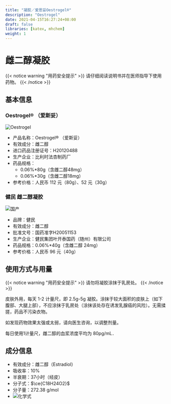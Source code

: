 ```yaml
---
title: "凝胶／爱思妥Oestrogel®"
description: "Oestrogel"
date: 2021-04-15T16:27:24+08:00
draft: false
libraries: [katex, mhchem]
weight: 1
---
```


# 雌二醇凝胶

{{< notice warning "用药安全提示" >}}
请仔细阅读说明书并在医师指导下使用药物。
{{< /notice >}}

## 基本信息

### Oestrogel® （爱斯妥）

![Oestrogel](/images/Oestrogel.jpg)

- 产品名称：Oestrogel® （爱斯妥）
- 有效成分：雌二醇
- 进口药品注册证号：H20120488
- 生产企业：比利时法杏制药厂
- 药品规格：
  - 0.06%\*80g（含雌二醇48mg）
  - 0.06%\*30g（含雌二醇18mg）
- 参考价格：人民币 112 元（80g）、52 元（30g）

### 健民 雌二醇凝胶

![国产](/images/Ningjiao.jpg)

- 品牌：健民
- 有效成分：雌二醇
- 批准文号：国药准字H20051153
- 生产企业：健民集团叶开泰国药（随州）有限公司
- 药品规格：0.06%\*40g（含雌二醇 24mg）
- 参考价格：人民币 96 元（40g）

## 使用方式与用量

{{< notice warning "用药安全提示" >}}
请勿将凝胶涂抹于乳房处。
{{< /notice >}}

皮肤外用，每天 1-2 计量尺，即 2.5g-5g 凝胶。涂抹于较大面积的皮肤上（如下腹部、大腿上部），不应涂抹于乳房处（涂抹该处存在诱发乳腺癌的风险）。无需揉搓，药品不污染衣物。

如发现药物效果太强或太弱，请向医生咨询，以调整剂量。

每日使用1计量尺，雌二醇的血浆浓度平均为 80pg/mL．

## 成分信息

- 有效成分：雌二醇（Estradiol）
- 吸收率：10%
- 半衰期：37小时（经皮）
- 分子式：$\ce{C18H24O2}$
- 分子量：272.38 g/mol
- ![化学式](/images/Estradiol.svg)
